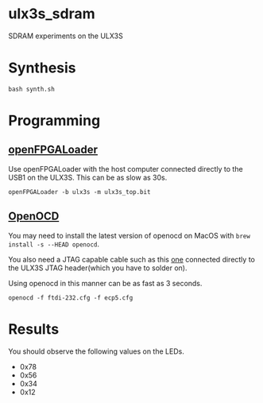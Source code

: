 # ulx3s_sdram
SDRAM experiments on the ULX3S

# Synthesis

``bash synth.sh``

# Programming
## [openFPGALoader](https://github.com/trabucayre/openFPGALoader)
Use openFPGALoader with the host computer connected
directly to the USB1 on the ULX3S. This can be as slow
as 30s.

``openFPGALoader -b ulx3s -m ulx3s_top.bit``

## [OpenOCD](http://openocd.org/getting-openocd/)
You may need to install the latest version of openocd
on MacOS with ``brew install -s --HEAD openocd``.

You also need a JTAG capable cable such as this
[one](https://www.mouser.com/ProductDetail/895-C232HM-EDHSL-0)
connected directly to the ULX3S JTAG header(which you have to
solder on).

Using openocd in this manner can be as fast as 3 seconds.

``openocd -f ftdi-232.cfg -f ecp5.cfg``

# Results

You should observe the following values on the LEDs.

 - 0x78
 - 0x56
 - 0x34
 - 0x12 